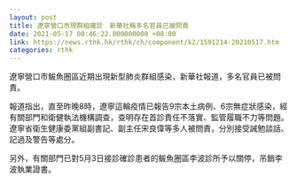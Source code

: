 ```yaml
---
layout: post
title: 遼寧營口市現群組確診　新華社稱多名官員已被問責
date: 2021-05-17 00:46:22.000000000 +08:00
link: https://news.rthk.hk/rthk/ch/component/k2/1591214-20210517.htm
categories: rthk
---
```


遼寧營口市鲅魚圈區近期出現新型肺炎群組感染，新華社報道，多名官員已被問責。

報道指出，直至昨晚8時，遼寧這輪疫情已報告9宗本土病例、6宗無症狀感染，經有關部門和衛健執法機構調查，查明存在首診責任不落實、監管履職不力等問題。遼寧省衛生健康委黨組副書記、副主任宋良偉等多人被問責，分別接受誡勉談話、記過及警告等處分。

另外，有關部門已對5月3日接診確診患者的鲅魚圈區李波診所予以關停，吊銷李波執業證書。
